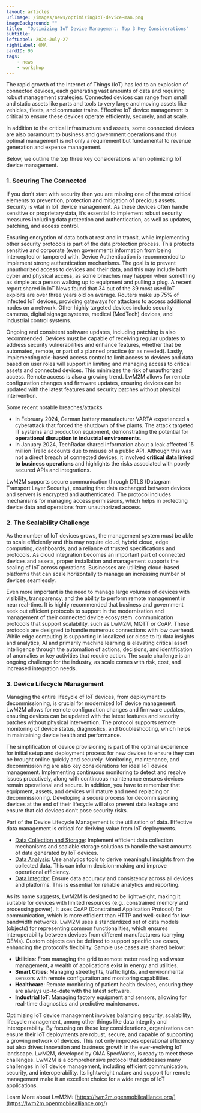 ```yaml
---
layout: articles
urlImage: /images/news/optimizingIoT-device-man.png
imageBackground: ""
title:  "Optimizing IoT Device Management: Top 3 Key Considerations"
subtitle: 
leftLabel: 2024-July-27
rightLabel: OMA
cardID: 95
tags: 
    - news
    - workshop
---
```


The rapid growth of the Internet of Things (IoT) has led to an explosion of connected devices, each generating vast amounts of data and requiring robust management strategies. Connected devices can range from small and static assets like parts and tools to very large and moving assets like vehicles, fleets, and commuter trains. Effective IoT device management is critical to ensure these devices operate efficiently, securely, and at scale.
<!--more-->
In addition to the critical infrastructure and assets, some connected devices are also paramount to business and government operations and thus optimal management is not only a requirement but fundamental to revenue generation and expense management.  

Below, we outline the top three key considerations when optimizing IoT device management.

### 1.	Securing The Connected

If you don’t start with security then you are missing one of the most critical elements to prevention, protection and mitigation of precious assets. Security is vital in IoT device management. As these devices often handle sensitive or proprietary data, it’s essential to implement robust security measures including data protection and authentication, as well as updates, patching, and access control.  

Ensuring encryption of data both at rest and in transit, while implementing other security protocols is part of the data protection process. This protects sensitive and corporate (even government) information from being intercepted or tampered with. Device Authentication is recommended to implement strong authentication mechanisms. The goal is to prevent unauthorized access to devices and their data, and this may include both cyber and physical access, as some breaches may happen when something as simple as a person walking up to equipment and pulling a plug. A recent report shared in IoT News found that 34 out of the 39 most used IoT exploits are over three years old on average. Routers make up 75% of infected IoT devices, providing gateways for attackers to access additional nodes on a network. Other highly targeted devices include security cameras, digital signage systems, medical (MedTech) devices, and industrial control systems.  

Ongoing and consistent software updates, including patching is also recommended. Devices must be capable of receiving regular updates to address security vulnerabilities and enhance features, whether that be automated, remote, or part of a planned practice (or as needed). Lastly, implementing role-based access control to limit access to devices and data based on user roles will support in limiting and managing access to critical assets and connected devices. This minimizes the risk of unauthorized access. Remote access is also a growing trend. LwM2M allows for remote configuration changes and firmware updates, ensuring devices can be updated with the latest features and security patches without physical intervention.  

Some recent notable breaches/attacks 
- In February 2024, German battery manufacturer VARTA experienced a cyberattack that forced the shutdown of five plants. The attack targeted IT systems and production equipment, demonstrating the potential for **operational disruption in industrial environments**.
- In January 2024, TechRadar shared information about a leak affected 15 million Trello accounts due to misuse of a public API. Although this was not a direct breach of connected devices, it involved **critical data linked to business operations** and highlights the risks associated with poorly secured APIs and integrations.

LwM2M supports secure communication through DTLS (Datagram Transport Layer Security), ensuring that data exchanged between devices and servers is encrypted and authenticated. The protocol includes mechanisms for managing access permissions, which helps in protecting device data and operations from unauthorized access.  

### 2. The Scalability Challenge

As the number of IoT devices grows, the management system must be able to scale efficiently and this may require cloud, hybrid cloud, edge computing, dashboards, and a reliance of trusted specifications and protocols. As cloud integration becomes an important part of connected devices and assets, proper installation and management supports the scaling of IoT across operations. Businesses are utilizing cloud-based platforms that can scale horizontally to manage an increasing number of devices seamlessly.  

Even more important is the need to manage large volumes of devices with visibility, transparency, and the ability to perform remote management in near real-time. It is highly recommended that business and government seek out efficient protocols to support in the modernization and management of their connected device ecosystem. communication protocols that support scalability, such as LwM2M, MQTT or CoAP. These protocols are designed to handle numerous connections with low overhead. While edge computing is supporting in localized (or close to it) data insights and analytics, AI and primarily machine learning is elevating critical asset intelligence through the automation of actions, decisions, and identification of anomalies or key activities that require action. The scale challenge is an ongoing challenge for the industry, as scale comes with risk, cost, and increased integration needs.  

### 3. Device Lifecycle Management

Managing the entire lifecycle of IoT devices, from deployment to decommissioning, is crucial for modernized IoT device management. LwM2M allows for remote configuration changes and firmware updates, ensuring devices can be updated with the latest features and security patches without physical intervention. The protocol supports remote monitoring of device status, diagnostics, and troubleshooting, which helps in maintaining device health and performance.  

The simplification of device provisioning is part of the optimal experience for initial setup and deployment process for new devices to ensure they can be brought online quickly and securely. Monitoring, maintenance, and decommissioning are also key considerations for ideal IoT device management. Implementing continuous monitoring to detect and resolve issues proactively, along with continuous maintenance ensures devices remain operational and secure. In addition, you have to remember that equipment, assets, and devices will mature and need replacing or decommissioning. Developing a secure process for decommissioning devices at the end of their lifecycle will also prevent data leakage and ensure that old devices don’t pose security risks.  

Part of the Device Lifecycle Management is the utilization of data. Effective data management is critical for deriving value from IoT deployments.  
- <u>Data Collection and Storage</u>: Implement efficient data collection mechanisms and scalable storage solutions to handle the vast amounts of data generated by IoT devices.
- <u>Data Analysis</u>: Use analytics tools to derive meaningful insights from the collected data. This can inform decision-making and improve operational efficiency.
- <u>Data Integrity</u>: Ensure data accuracy and consistency across all devices and platforms. This is essential for reliable analytics and reporting.  

As its name suggests, LwM2M is designed to be lightweight, making it suitable for devices with limited resources (e.g., constrained memory and processing power). It uses CoAP (Constrained Application Protocol) for communication, which is more efficient than HTTP and well-suited for low-bandwidth networks. LwM2M uses a standardized set of data models (objects) for representing common functionalities, which ensures interoperability between devices from different manufacturers (carrying OEMs). Custom objects can be defined to support specific use cases, enhancing the protocol's flexibility. Sample use cases are shared below:

- **Utilities**: From managing the grid to remote meter reading and water management, a wealth of applications exist in energy and utilities.
- **Smart Cities**: Managing streetlights, traffic lights, and environmental sensors with remote configuration and monitoring capabilities.
- **Healthcare**: Remote monitoring of patient health devices, ensuring they are always up-to-date with the latest software.
- **Industrial IoT**: Managing factory equipment and sensors, allowing for real-time diagnostics and predictive maintenance.

Optimizing IoT device management involves balancing security, scalability, lifecycle management, among other things like data integrity and interoperability. By focusing on these key considerations, organizations can ensure their IoT deployments are robust, secure, and capable of supporting a growing network of devices. This not only improves operational efficiency but also drives innovation and business growth in the ever-evolving IoT landscape. LwM2M, developed by OMA SpecWorks, is ready to meet these challenges. LwM2M is a comprehensive protocol that addresses many challenges in IoT device management, including efficient communication, security, and interoperability. Its lightweight nature and support for remote management make it an excellent choice for a wide range of IoT applications.  

Learn More about LwM2M: [https://lwm2m.openmobilealliance.org/](https://lwm2m.openmobilealliance.org/)






